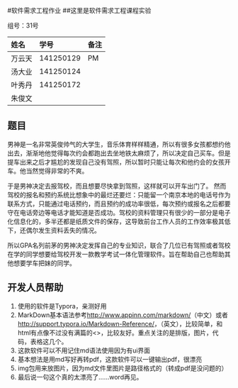 #软件需求工程作业
##这里是软件需求工程课程实验

组号：31号

| 姓名   | 学号        | 备注   |
| :--- | :-------- | :--- |
| 万云天  | 141250129 | PM   |
| 汤大业  | 141250124 |      |
| 叶秀丹  | 141250172 |      |
| 朱俊文  |           |      |

## 题目

男神是一名非常英俊帅气的大学生，音乐体育样样精通，所以有很多女孩都想约他出去，渐渐地他觉得每次约会都跑出去坐地铁太麻烦了，所以决定自己买车。但是提车出来之后才尴尬的发现自己没有驾照，所以暂时只能让每次和他约会的女孩开车。他当然觉得非常的不爽。

于是男神决定去报驾校，而且想要尽快拿到驾照，这样就可以开车出门了。
然而驾校的报名和预约系统比想象中的最烂还要烂：只能留一个南京本地的电话号作为联系方式，只能通过电话预约，而且预约的成功率很低，每次预约或报名之后都要守在电话旁边等电话才能知道是否成功。驾校的资料管理只有很少的一部分是电子化信息化的，多半还都是纸质文件的保存，这导致前台工作人员的工作效率极其低下，还偶尔发生资料丢失的情况。

所以GPA名列前茅的男神决定发挥自己的专业知识，联合了几位已有驾照或者驾校在学的同学想要给驾校开发一款教学考试一体化管理软件。旨在帮助自己也帮助其他想要学车把妹的同学。

## 开发人员帮助

1. 使用的软件是Typora，亲测好用
2. MarkDown基本语法参考<http://www.appinn.com/markdown/>（中文）或者<http://support.typora.io/Markdown-Reference/>，（英文），比较简单，和html有点像不过没有满篇的<>，比较友好。重点关注的是排版，图片，代码，表格这几个。
3. 这款软件可以不用记住md语法使用因为有ui界面
4. 基本想法是用md写好再转pdf，这款软件可以一键输出pdf，很漂亮
5. img包用来放图片，因为md文件里图片是路径格式的（转成pdf是没问题的）
6. 最后说一句这个真的太漂亮了……word再见。
